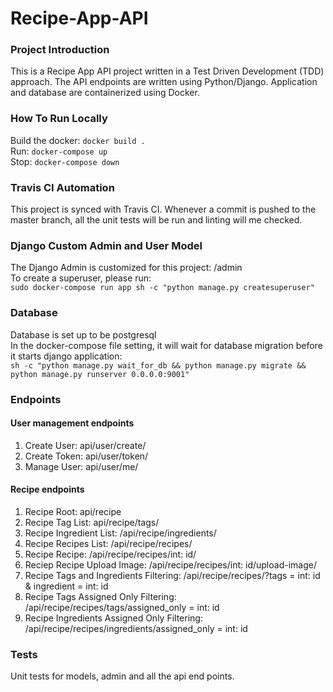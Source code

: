 # Recipe-App-API

### Project Introduction 
This is a Recipe App API project written in a Test Driven Development (TDD) approach. The API endpoints are written using Python/Django. Application and database are containerized using Docker. 

### How To Run Locally
Build the docker: `docker build .` </br>
Run: `docker-compose up`</br>
Stop: `docker-compose down`</br>

### Travis CI Automation 
This project is synced with Travis CI. Whenever a commit is pushed to the master branch, all the unit tests will be run and linting will me checked. 

### Django Custom Admin and User Model 
The Django Admin is customized for this project: /admin </br>
To create a superuser, please run: </br>
`sudo docker-compose run app sh -c "python manage.py createsuperuser"`</br>

### Database 
Database is set up to be postgresql </br>
In the docker-compose file setting, it will wait for database migration before it starts django application: </br>
`sh -c "python manage.py wait_for_db && python manage.py migrate && python manage.py runserver 0.0.0.0:9001"`

### Endpoints
#### User management endpoints
1. Create User: api/user/create/
2. Create Token: api/user/token/
3. Manage User: api/user/me/
#### Recipe endpoints
1. Recipe Root: api/recipe
2. Recipe Tag List: api/recipe/tags/
3. Recipe Ingredient List: /api/recipe/ingredients/
4. Recipe Recipes List: /api/recipe/recipes/
5. Recipe Recipe: /api/recipe/recipes/int: id/
6. Reciep Recipe Upload Image: /api/recipe/recipes/int: id/upload-image/ 
7. Recipe Tags and Ingredients Filtering: /api/recipe/recipes/?tags = int: id & ingredient = int: id
8. Recipe Tags Assigned Only Filtering: /api/recipe/recipes/tags/assigned_only = int: id 
9. Recipe Ingredients Assigned Only Filtering: /api/recipe/recipes/ingredients/assigned_only = int: id 

### Tests
Unit tests for models, admin and all the api end points. 
